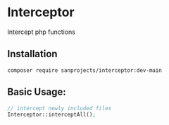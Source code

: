 # Interceptor
Intercept php functions

## Installation
```shell script
composer require sanprojects/interceptor:dev-main
```
## Basic Usage:
```php
// intercept newly included files
Interceptor::interceptAll();
```